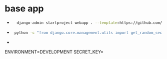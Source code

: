 # base app

- ```bash
    django-admin startproject webapp . --template=https://github.com/ycisir/base-app
    ```
-  ```bash
    python -c "from django.core.management.utils import get_random_secret_key; print(get_random_secret_key())"
    ```

-  ```bash
  ENVIRONMENT=DEVELOPMENT
  SECRET_KEY=
  ```
